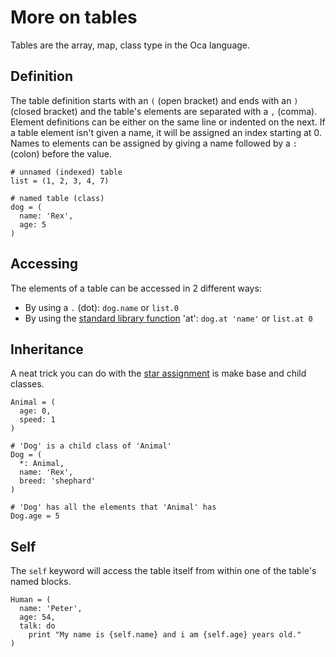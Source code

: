 # **More on tables**
Tables are the array, map, class type in the Oca language.

## **Definition**
The table definition starts with an `(` (open bracket) and ends with an `)` (closed bracket)
and the table's elements are separated with a `,` (comma). Element definitions can be either
on the same line or indented on the next. If a table element isn't given a name, it will be
assigned an index starting at 0. Names to elements can be assigned by giving a name followed
by a `:` (colon) before the value.
```oca
# unnamed (indexed) table
list = (1, 2, 3, 4, 7)

# named table (class)
dog = (
  name: 'Rex',
  age: 5
)
```

## **Accessing**
The elements of a table can be accessed in 2 different ways:
* By using a `.` (dot): `dog.name` or `list.0`
* By using the [standard library function](stdlib/table) 'at': `dog.at 'name'` or `list.at 0`

## **Inheritance**
A neat trick you can do with the [star assignment](lang/assignment) is make base and child classes.
```oca
Animal = (
  age: 0,
  speed: 1  
)

# 'Dog' is a child class of 'Animal'
Dog = (
  *: Animal,
  name: 'Rex',
  breed: 'shephard'
)

# 'Dog' has all the elements that 'Animal' has
Dog.age = 5
```

## **Self**
The `self` keyword will access the table itself from within one of the table's
named blocks.
```oca
Human = (
  name: 'Peter',
  age: 54,
  talk: do
    print "My name is {self.name} and i am {self.age} years old."
)
```
